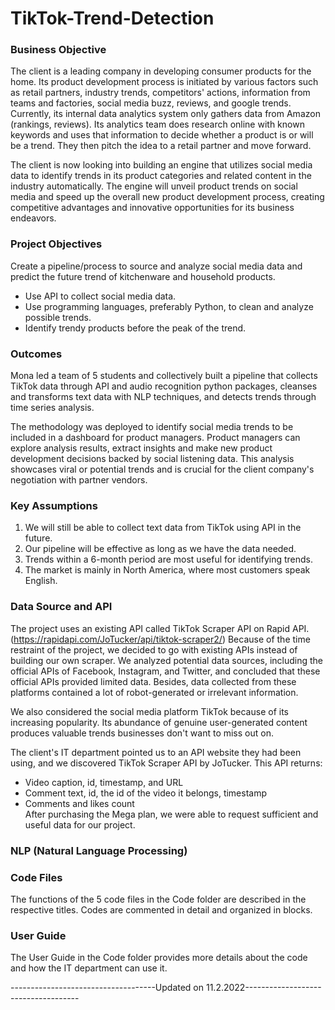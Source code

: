 # TikTok-Trend-Detection

### Business Objective
The client is a leading company in developing consumer products for the home. Its product development process is initiated by various factors such as retail partners, industry trends, competitors' actions, information from teams and factories, social media buzz, reviews, and google trends. Currently, its internal data analytics system only gathers data from Amazon (rankings, reviews). Its analytics team does research online with known keywords and uses that information to decide whether a product is or will be a trend. They then pitch the idea to a retail partner and move forward.

The client is now looking into building an engine that utilizes social media data to identify trends in its product categories and related content in the industry automatically. The engine will unveil product trends on social media and speed up the overall new product development process, creating competitive advantages and innovative opportunities for its business endeavors.

### Project Objectives
Create a pipeline/process to source and analyze social media data and predict the future trend of kitchenware and household products.
- Use API to collect social media data.
- Use programming languages, preferably Python, to clean and analyze possible trends. 
- Identify trendy products before the peak of the trend.

### Outcomes
Mona led a team of 5 students and collectively built a pipeline that collects TikTok data through API and audio recognition python packages, cleanses and transforms text data with NLP techniques, and detects trends through time series analysis. 

The methodology was deployed to identify social media trends to be included in a dashboard for product managers. Product managers can explore analysis results, extract insights and make new product development decisions backed by social listening data. This analysis showcases viral or potential trends and is crucial for the client company's negotiation with partner vendors.

### Key Assumptions
1. We will still be able to collect text data from TikTok using API in the future. 
2. Our pipeline will be effective as long as we have the data needed.
3. Trends within a 6-month period are most useful for identifying trends.
4. The market is mainly in North America, where most customers speak English.

### Data Source and API
The project uses an existing API called TikTok Scraper API on Rapid API.
(https://rapidapi.com/JoTucker/api/tiktok-scraper2/)
Because of the time restraint of the project, we decided to go with existing APIs instead of building our own scraper. We analyzed potential data sources, including the official APIs of Facebook, Instagram, and Twitter, and concluded that these official APIs provided limited data. Besides, data collected from these platforms contained a lot of robot-generated or irrelevant information.

We also considered the social media platform TikTok because of its increasing popularity. Its abundance of genuine user-generated content produces valuable trends businesses don't want to miss out on.

The client's IT department pointed us to an API website they had been using, and we discovered TikTok Scraper API by JoTucker. This API returns:
- Video caption, id, timestamp, and URL
- Comment text, id, the id of the video it belongs, timestamp
- Comments and likes count  
After purchasing the Mega plan, we were able to request sufficient and useful data for our project.

### NLP (Natural Language Processing)


### Code Files
The functions of the 5 code files in the Code folder are described in the respective titles. Codes are commented in detail and organized in blocks.

### User Guide
The User Guide in the Code folder provides more details about the code and how the IT department can use it.

------------------------------------Updated on 11.2.2022------------------------------------
